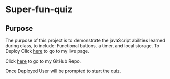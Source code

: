 # Super-fun-quiz

## Purpose

The purpose of this project is to demonstrate the javaScript abilities learned during class, to include: Functional buttons, a timer, and local storage. 
To Deploy
Click [here](https://ktd10.github.io/Super-fun-quiz/) to go to my live page.


Click [here](https://github.com/KTD10/Super-fun-quiz) to go to my GitHub Repo. 


Once Deployed
User will be prompted to start the quiz. 


